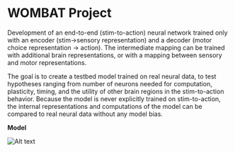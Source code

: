 # WOMBAT Project

Development of an end-to-end (stim-to-action) neural network trained only with an encoder (stim->sensory representation) and a decoder (motor choice representation -> action). The intermediate mapping can be trained with additional brain representations, or with a mapping between sensory and motor representations. 

The goal is to create a testbed model trained on real neural data, to test hypotheses ranging from number of neurons needed for computation, plasticity, timing, and the utility of other brain regions in the stim-to-action behavior. Because the model is never explicitly trained on stim-to-action, the internal representations and computations of the model can be compared to real neural data without any model bias.

__Model__

![Alt text](/img/model.png?raw=true "Title")
